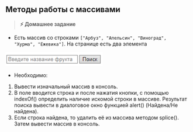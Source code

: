 
## Методы работы с массивами

> **⚡️ Домашнее задание**

- Есть массив со строками `["Арбуз", "Апельсин", "Виноград", "Хурма", "Ежевика"]`. На странице есть два элемента

<img src="./img/img1.png" />

- Необходимо:
1. Вывести изначальный массив в консоль.
2. В поле вводится строка и после нажатия кнопки, с помощью indexOf() определить наличие искомой строки в массиве. Результат поиска вывести в диалоговое окно функцией alert() (Найдена/Не найдена).
3. Если строка найдена, то удалить её из массива методом splice(). Затем вывести массив в консоль.
